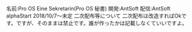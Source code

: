 名前:Pro OS Eine Sekretarin(Pro OS 秘書)
開発:AntSoft
配信:AntSoft
alphaStart 2018/10/7～未定	
二次配布等について
二次配布は改造すればOkです。ですが、そのままは禁止です。誰が作ったかは記載しなくていいですよ。


